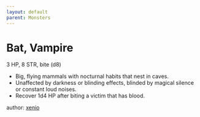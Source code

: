 ```yaml
---
layout: default
parent: Monsters
---
```

# Bat, Vampire
3 HP, 8 STR, bite (d8)  
- Big, flying mammals with nocturnal habits that nest in caves.  
- Unaffected by darkness or blinding effects, blinded by magical silence or constant loud noises.  
- Recover 1d4 HP after biting a victim that has blood.  

author: [xenio](https://xenioinabottle.blogspot.com)
